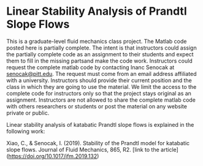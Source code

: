 
# Linear Stability Analysis of Prandtl Slope Flows
This is a graduate-level fluid mechanics class project. The Matlab code posted here is partially complete. The intent is that instructors could assign the partially complete code as an assignment to their students and expect them to fill in the missing partsand make the code work. Instructors could request the complete matlab code by contacting Inanc Senocak at senocak@pitt.edu. The request must come from an email address affiliated with a university. Instructors should provide their current position and the class in which they are going to use the material. We limit the access to the complete code for instructors only so that the project stays original as an assignment. Instructors are not allowed to share the complete matlab code with others researchers or students or post the material on any website private or public.

Linear stability analysis of katabatic Prandtl slope flows is explained in the following work: 

Xiao, C., & Senocak, I. (2019). Stability of the Prandtl model for katabatic slope flows. Journal of Fluid Mechanics, 865, R2. [link to the article] (https://doi.org/10.1017/jfm.2019.132)

